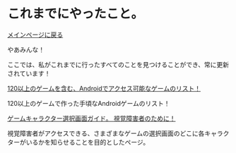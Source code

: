 ﻿# これまでにやったこと。

[メインページに戻る](index.ja)


やあみんな！



ここでは、私がこれまでに行ったすべてのことを見つけることができ、常に更新されています！






[120以上のゲームを含む、Androidでアクセス可能なゲームのリスト！](https://azurejoga.github.io/lista-de-jogos-atualizada-para-android-acessiveis)


120以上のゲームで作った手頃なAndroidゲームのリスト！


[ゲームキャラクター選択画面ガイド。 視覚障害者のために！](guia-de-telas)


視覚障害者がアクセスできる、さまざまなゲームの選択画面のどこに各キャラクターがいるかを知らせることを目的としたページ。